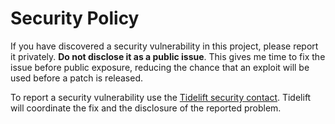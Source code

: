 # Security Policy

If you have discovered a security vulnerability in this project, please report
it privately. **Do not disclose it as a public issue**. This gives me time to
fix the issue before public exposure, reducing the chance that an exploit will
be used before a patch is released.

To report a security vulnerability use the
[Tidelift security contact](https://tidelift.com/security). Tidelift will
coordinate the fix and the disclosure of the reported problem.

